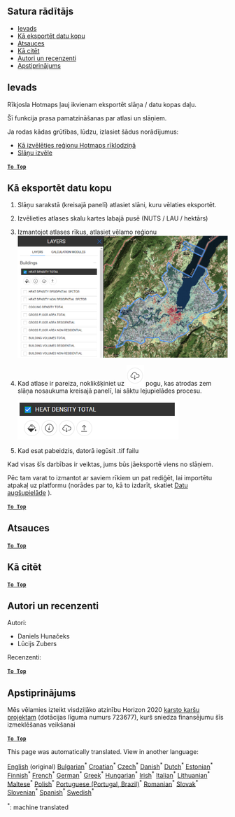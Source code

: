 <h2> Satura rādītājs </h2><ul><li> <a href="#Introduction">Ievads</a> </li><li> <a href="#How-to-export-a-dataset">Kā eksportēt datu kopu</a> </li><li> <a href="#References">Atsauces</a> </li><li> <a href="#How-to-cite">Kā citēt</a> </li><li> <a href="#Authors-and-reviewers">Autori un recenzenti</a> </li><li> <a href="#Acknowledgement">Apstiprinājums</a> </li></ul><h2> Ievads </h2><p> Rīkjosla Hotmaps ļauj ikvienam eksportēt slāņa / datu kopas daļu. </p><p> Šī funkcija prasa pamatzināšanas par atlasi un slāņiem. </p><p> Ja rodas kādas grūtības, lūdzu, izlasiet šādus norādījumus: </p><ul><li> <a href="How-to-select-a-region-in-the-Hotmaps-toolbox">Kā izvēlēties reģionu Hotmaps rīklodziņā</a> </li><li> <a href="Layer-section">Slāņu izvēle</a> </li></ul><p><ins> <code><strong><a href="#table-of-contents">To Top</a></strong></code> </ins> </p><h2> Kā eksportēt datu kopu </h2><ol><li><p> Slāņu sarakstā (kreisajā panelī) atlasiet slāni, kuru vēlaties eksportēt. </p></li><li><p> Izvēlieties atlases skalu kartes labajā pusē (NUTS / LAU / hektārs) </p></li><li><p> Izmantojot atlases rīkus, atlasiet vēlamo reģionu <img alt="eksportēt_atlasi" src="images/export_selection.png"/></p></li><li><p> Kad atlase ir pareiza, noklikšķiniet uz <img alt="eksportēšanas poga" src="images/layer-export-btn.png"/> pogu, kas atrodas zem slāņa nosaukuma kreisajā panelī, lai sāktu lejupielādes procesu. </p><p><img alt="slāņu iespējas" src="images/layer-options.png"/></p></li><li><p> Kad esat pabeidzis, datorā iegūsit .tif failu </p></li></ol><p> Kad visas šīs darbības ir veiktas, jums būs jāeksportē viens no slāņiem. </p><p> Pēc tam varat to izmantot ar saviem rīkiem un pat rediģēt, lai importētu atpakaļ uz platformu (norādes par to, kā to izdarīt, skatiet <a href="Data_upload">Datu augšupielāde</a> ). </p><p><ins> <code><strong><a href="#table-of-contents">To Top</a></strong></code> </ins> </p><h2> Atsauces </h2><p><ins> <code><strong><a href="#table-of-contents">To Top</a></strong></code> </ins> </p><h2> Kā citēt </h2><p><ins> <code><strong><a href="#table-of-contents">To Top</a></strong></code> </ins> </p><h2> Autori un recenzenti </h2><p> Autori: </p><ul><li> Daniels Hunačeks </li><li> Lūcijs Zubers </li></ul><p> Recenzenti: </p><p><ins> <code><strong><a href="#table-of-contents">To Top</a></strong></code> </ins> </p><h2> Apstiprinājums </h2><p> Mēs vēlamies izteikt visdziļāko atzinību Horizon 2020 <a href="https://www.hotmaps-project.eu">karsto karšu projektam</a> (dotācijas līguma numurs 723677), kurš sniedza finansējumu šīs izmeklēšanas veikšanai </p><p><ins> <code><strong><a href="#table-of-contents">To Top</a></strong></code> </ins> </p>

This page was automatically translated. View in another language:

[English](en-Data-export-functionalities) (original) [Bulgarian](bg-Data-export-functionalities)<sup>\*</sup> [Croatian](hr-Data-export-functionalities)<sup>\*</sup> [Czech](cs-Data-export-functionalities)<sup>\*</sup> [Danish](da-Data-export-functionalities)<sup>\*</sup> [Dutch](nl-Data-export-functionalities)<sup>\*</sup> [Estonian](et-Data-export-functionalities)<sup>\*</sup> [Finnish](fi-Data-export-functionalities)<sup>\*</sup> [French](fr-Data-export-functionalities)<sup>\*</sup> [German](de-Data-export-functionalities)<sup>\*</sup> [Greek](el-Data-export-functionalities)<sup>\*</sup> [Hungarian](hu-Data-export-functionalities)<sup>\*</sup> [Irish](ga-Data-export-functionalities)<sup>\*</sup> [Italian](it-Data-export-functionalities)<sup>\*</sup>  [Lithuanian](lt-Data-export-functionalities)<sup>\*</sup> [Maltese](mt-Data-export-functionalities)<sup>\*</sup> [Polish](pl-Data-export-functionalities)<sup>\*</sup> [Portuguese (Portugal, Brazil)](pt-Data-export-functionalities)<sup>\*</sup> [Romanian](ro-Data-export-functionalities)<sup>\*</sup> [Slovak](sk-Data-export-functionalities)<sup>\*</sup> [Slovenian](sl-Data-export-functionalities)<sup>\*</sup> [Spanish](es-Data-export-functionalities)<sup>\*</sup> [Swedish](sv-Data-export-functionalities)<sup>\*</sup> 

<sup>\*</sup>: machine translated
